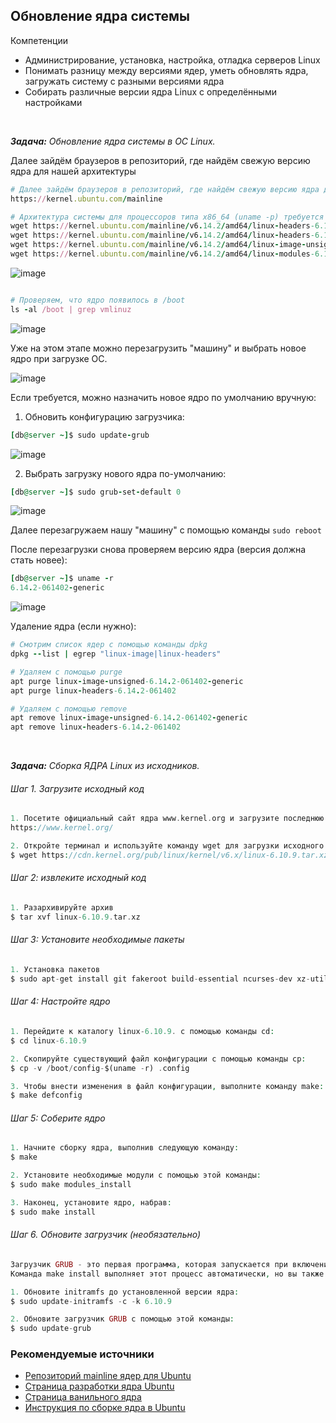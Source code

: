 ## Обновление ядра системы


Компетенции

- Администрирование, установка, настройка, отладка серверов Linux
- Понимать разницу между версиями ядер, уметь обновлять ядра, загружать систему с разными версиями ядра
- Собирать различные версии ядра Linux c определёнными настройками


<br>

_**Задача:** Обновление ядра системы в ОС Linux._

Далее зайдём браузеров в репозиторий, где найдём свежую версию ядра для нашей архитектуры 

```ruby
# Далее зайдём браузеров в репозиторий, где найдём свежую версию ядра для нашей архитектуры
https://kernel.ubuntu.com/mainline

# Архитектура системы для процессоров типа x86_64 (uname -p) требуется amd64. Находим актуальную ссылку и качаем пакеты на виртуальную машину
wget https://kernel.ubuntu.com/mainline/v6.14.2/amd64/linux-headers-6.14.2-061402-generic_6.14.2-061402.202504101348_amd64.deb
wget https://kernel.ubuntu.com/mainline/v6.14.2/amd64/linux-headers-6.14.2-061402_6.14.2-061402.202504101348_all.deb
wget https://kernel.ubuntu.com/mainline/v6.14.2/amd64/linux-image-unsigned-6.14.2-061402-generic_6.14.2-061402.202504101348_amd64.deb
wget https://kernel.ubuntu.com/mainline/v6.14.2/amd64/linux-modules-6.14.2-061402-generic_6.14.2-061402.202504101348_amd64.deb
```

![image](https://github.com/user-attachments/assets/ec0fe0e3-2151-46f2-97da-cf4fa193531a)


```ruby

# Проверяем, что ядро появилось в /boot
ls -al /boot | grep vmlinuz
```

![image](https://github.com/user-attachments/assets/e9b7b548-cd42-4ddf-81b0-4e3aab062129)


Уже на этом этапе можно перезагрузить "машину" и выбрать новое ядро при загрузке ОС. 

![image](https://github.com/user-attachments/assets/7956d5b0-002f-49ae-9745-5af2240833d8)


Если требуется, можно назначить новое ядро по умолчанию вручную:

1) Обновить конфигурацию загрузчика:

```ruby
[db@server ~]$ sudo update-grub
```

![image](https://github.com/user-attachments/assets/580d6694-a2d9-4bb0-bb07-c19519359d2a)


2) Выбрать загрузку нового ядра по-умолчанию:

```ruby
[db@server ~]$ sudo grub-set-default 0
```

![image](https://github.com/user-attachments/assets/142cc5be-c0ce-4289-8704-140c413b69a6)


Далее перезагружаем нашу "машину" с помощью команды `sudo reboot`

После перезагрузки снова проверяем версию ядра (версия должна стать новее):

```ruby
[db@server ~]$ uname -r 
6.14.2-061402-generic
```

![image](https://github.com/user-attachments/assets/135c4bb2-e16c-4679-9b6b-10fa159d38af)


Удаление ядра (если нужно):

```ruby
# Смотрим список ядер с помощью команды dpkg
dpkg --list | egrep "linux-image|linux-headers"

# Удаляем с помощью purge
apt purge linux-image-unsigned-6.14.2-061402-generic
apt purge linux-headers-6.14.2-061402

# Удаляем с помощью remove
apt remove linux-image-unsigned-6.14.2-061402-generic
apt remove linux-headers-6.14.2-061402
```


<br>

_**Задача:** Сборка ЯДРА Linux из исходников._

######  Шаг 1. Загрузите исходный код 
```php
1. Посетите официальный сайт ядра www.kernel.org и загрузите последнюю версию.  
https://www.kernel.org/  

2. Откройте терминал и используйте команду wget для загрузки исходного кода ядра Linux:  
$ wget https://cdn.kernel.org/pub/linux/kernel/v6.x/linux-6.10.9.tar.xz
```

######  Шаг 2: извлеките исходный код
```php
1. Разархивируйте архив  
$ tar xvf linux-6.10.9.tar.xz
```

######  Шаг 3: Установите необходимые пакеты
```php
1. Установка пакетов  
$ sudo apt-get install git fakeroot build-essential ncurses-dev xz-utils libssl-dev bc flex libelf-dev bison
```

######  Шаг 4: Настройте ядро
```php
1. Перейдите к каталогу linux-6.10.9. с помощью команды cd:  
$ cd linux-6.10.9

2. Скопируйте существующий файл конфигурации с помощью команды cp:  
$ cp -v /boot/config-$(uname -r) .config  

3. Чтобы внести изменения в файл конфигурации, выполните команду make:  
$ make defconfig
```

######  Шаг 5: Соберите ядро
```php
1. Начните сборку ядра, выполнив следующую команду:  
$ make  

2. Установите необходимые модули с помощью этой команды:  
$ sudo make modules_install  

3. Наконец, установите ядро, набрав:  
$ sudo make install
```

######  Шаг 6. Обновите загрузчик (необязательно)
```php
Загрузчик GRUB - это первая программа, которая запускается при включении системы.  
Команда make install выполняет этот процесс автоматически, но вы также можете сделать это вручную.  

1. Обновите initramfs до установленной версии ядра:  
$ sudo update-initramfs -c -k 6.10.9  

2. Обновите загрузчик GRUB с помощью этой команды:  
$ sudo update-grub
```


### Рекомендуемые источники

- [Репозиторий mainline ядер для Ubuntu](https://kernel.ubuntu.com/mainline/)
- [Страница разработки ядра Ubuntu](https://kernel.ubuntu.com/) 
- [Страница ванильного ядра](https://kernel.org/)
- [Инструкция по сборке ядра в Ubuntu](https://wiki.ubuntu.com/Kernel/BuildYourOwnKernel)
